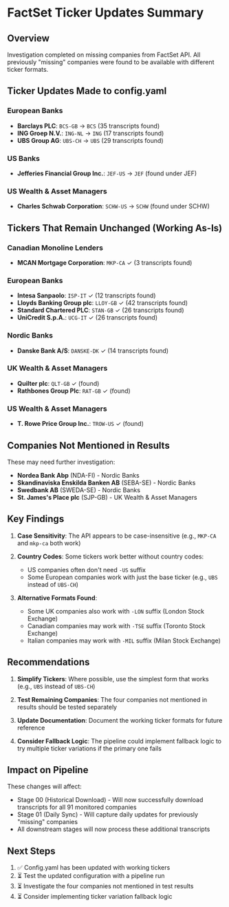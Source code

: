 # FactSet Ticker Updates Summary

## Overview
Investigation completed on missing companies from FactSet API. All previously "missing" companies were found to be available with different ticker formats.

## Ticker Updates Made to config.yaml

### European Banks
- **Barclays PLC**: `BCS-GB` → `BCS` (35 transcripts found)
- **ING Groep N.V.**: `ING-NL` → `ING` (17 transcripts found)
- **UBS Group AG**: `UBS-CH` → `UBS` (29 transcripts found)

### US Banks
- **Jefferies Financial Group Inc.**: `JEF-US` → `JEF` (found under JEF)

### US Wealth & Asset Managers
- **Charles Schwab Corporation**: `SCHW-US` → `SCHW` (found under SCHW)

## Tickers That Remain Unchanged (Working As-Is)

### Canadian Monoline Lenders
- **MCAN Mortgage Corporation**: `MKP-CA` ✓ (3 transcripts found)

### European Banks
- **Intesa Sanpaolo**: `ISP-IT` ✓ (12 transcripts found)
- **Lloyds Banking Group plc**: `LLOY-GB` ✓ (42 transcripts found)
- **Standard Chartered PLC**: `STAN-GB` ✓ (26 transcripts found)
- **UniCredit S.p.A.**: `UCG-IT` ✓ (26 transcripts found)

### Nordic Banks
- **Danske Bank A/S**: `DANSKE-DK` ✓ (14 transcripts found)

### UK Wealth & Asset Managers
- **Quilter plc**: `QLT-GB` ✓ (found)
- **Rathbones Group Plc**: `RAT-GB` ✓ (found)

### US Wealth & Asset Managers
- **T. Rowe Price Group Inc.**: `TROW-US` ✓ (found)

## Companies Not Mentioned in Results
These may need further investigation:
- **Nordea Bank Abp** (NDA-FI) - Nordic Banks
- **Skandinaviska Enskilda Banken AB** (SEBA-SE) - Nordic Banks
- **Swedbank AB** (SWEDA-SE) - Nordic Banks
- **St. James's Place plc** (SJP-GB) - UK Wealth & Asset Managers

## Key Findings

1. **Case Sensitivity**: The API appears to be case-insensitive (e.g., `MKP-CA` and `mkp-ca` both work)

2. **Country Codes**: Some tickers work better without country codes:
   - US companies often don't need `-US` suffix
   - Some European companies work with just the base ticker (e.g., `UBS` instead of `UBS-CH`)

3. **Alternative Formats Found**:
   - Some UK companies also work with `-LON` suffix (London Stock Exchange)
   - Canadian companies may work with `-TSE` suffix (Toronto Stock Exchange)
   - Italian companies may work with `-MIL` suffix (Milan Stock Exchange)

## Recommendations

1. **Simplify Tickers**: Where possible, use the simplest form that works (e.g., `UBS` instead of `UBS-CH`)

2. **Test Remaining Companies**: The four companies not mentioned in results should be tested separately

3. **Update Documentation**: Document the working ticker formats for future reference

4. **Consider Fallback Logic**: The pipeline could implement fallback logic to try multiple ticker variations if the primary one fails

## Impact on Pipeline

These changes will affect:
- Stage 00 (Historical Download) - Will now successfully download transcripts for all 91 monitored companies
- Stage 01 (Daily Sync) - Will capture daily updates for previously "missing" companies
- All downstream stages will now process these additional transcripts

## Next Steps

1. ✅ Config.yaml has been updated with working tickers
2. ⏳ Test the updated configuration with a pipeline run
3. ⏳ Investigate the four companies not mentioned in test results
4. ⏳ Consider implementing ticker variation fallback logic
